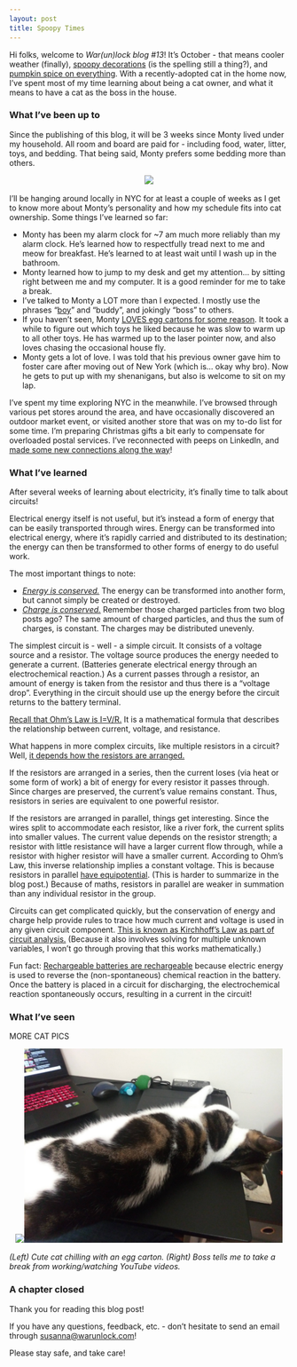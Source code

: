 ```yaml
---
layout: post
title: Spoopy Times
---
```


Hi folks, welcome to *War(un)lock blog #13*! It’s October - that means cooler weather (finally), [spoopy decorations](https://tenor.com/view/spoopy-spooky-halloween-gif-14092772) (is the spelling still a thing?), and [pumpkin spice on everything](https://www.traderjoes.com/home/products/pdp/052484). With a recently-adopted cat in the home now, I’ve spent most of my time learning about being a cat owner, and what it means to have a cat as the boss in the house.

### What I’ve been up to

Since the publishing of this blog, it will be 3 weeks since Monty lived under my household. All room and board are paid for - including food, water, litter, toys, and bedding. That being said, Monty prefers some bedding more than others.

<div style="text-align:center"><img src="/images/blog13/blog13-cat_bed.JPG" height="350"></div>

I’ll be hanging around locally in NYC for at least a couple of weeks as I get to know more about Monty’s personality and how my schedule fits into cat ownership. Some things I’ve learned so far:
* Monty has been my alarm clock for ~7 am much more reliably than my alarm clock. He’s learned how to respectfully tread next to me and meow for breakfast. He’s learned to at least wait until I wash up in the bathroom.
* Monty learned how to jump to my desk and get my attention… by sitting right between me and my computer. It is a good reminder for me to take a break.
* I’ve talked to Monty a LOT more than I expected. I mostly use the phrases “[boy](https://youtu.be/Pobwy_es2uc)” and “buddy”, and jokingly “boss” to others.
* If you haven’t seen, Monty [LOVES egg cartons for some reason](http://foodpuzzlesforcats.com/diy-egg-carton-can-food-puzzle). It took a while to figure out which toys he liked because he was slow to warm up to all other toys. He has warmed up to the laser pointer now, and also loves chasing the occasional house fly.
* Monty gets a lot of love. I was told that his previous owner gave him to foster care after moving out of New York (which is… okay why bro). Now he gets to put up with my shenanigans, but also is welcome to sit on my lap.

I’ve spent my time exploring NYC in the meanwhile. I’ve browsed through various pet stores around the area, and have occasionally discovered an outdoor market event, or visited another store that was on my to-do list for some time. I’m preparing Christmas gifts a bit early to compensate for overloaded postal services. I’ve reconnected with peeps on LinkedIn, and [made some new connections along the way](https://wednesdaybagels.substack.com/)!

### What I’ve learned

After several weeks of learning about electricity, it’s finally time to talk about circuits!

Electrical energy itself is not useful, but it’s instead a form of energy that can be easily transported through wires. Energy can be transformed into electrical energy, where it’s rapidly carried and distributed to its destination; the energy can then be transformed to other forms of energy to do useful work.

The most important things to note:
* *[Energy is conserved.](https://energyeducation.ca/encyclopedia/Law_of_conservation_of_energy)* The energy can be transformed into another form, but cannot simply be created or destroyed.
* *[Charge is conserved.](https://energyeducation.ca/encyclopedia/Law_of_conservation_of_charge)* Remember those charged particles from two blog posts ago? The same amount of charged particles, and thus the sum of charges, is constant. The charges may be distributed unevenly.

The simplest circuit is - well - a simple circuit. It consists of a voltage source and a resistor. The voltage source produces the energy needed to generate a current. (Batteries generate electrical energy through an electrochemical reaction.) As a current passes through a resistor, an amount of energy is taken from the resistor and thus there is a “voltage drop”. Everything in the circuit should use up the energy before the circuit returns to the battery terminal.

[Recall that Ohm’s Law is I=V/R.](https://www.fluke.com/en-us/learn/blog/electrical/what-is-ohms-law) It is a mathematical formula that describes the relationship between current, voltage, and resistance.

What happens in more complex circuits, like multiple resistors in a circuit? Well, [it depends how the resistors are arranged.](https://phys.libretexts.org/Bookshelves/University_Physics/Book%3A_University_Physics_(OpenStax)/Book%3A_University_Physics_II_-_Thermodynamics_Electricity_and_Magnetism_(OpenStax)/10%3A_Direct-Current_Circuits/10.03%3A_Resistors_in_Series_and_Parallel)

If the resistors are arranged in a series, then the current loses (via heat or some form of work) a bit of energy for every resistor it passes through. Since charges are preserved, the current’s value remains constant. Thus, resistors in series are equivalent to one powerful resistor.

If the resistors are arranged in parallel, things get interesting. Since the wires split to accommodate each resistor, like a river fork, the current splits into smaller values. The current value depends on the resistor strength; a resistor with little resistance will have a larger current flow through, while a resistor with higher resistor will have a smaller current. According to Ohm’s Law, this inverse relationship implies a constant voltage. This is because resistors in parallel [have equipotential](http://hyperphysics.phy-astr.gsu.edu/hbase/electric/equipot.html). (This is harder to summarize in the blog post.) Because of maths, resistors in parallel are weaker in summation than any individual resistor in the group.

Circuits can get complicated quickly, but the conservation of energy and charge help provide rules to trace how much current and voltage is used in any given circuit component. [This is known as Kirchhoff’s Law as part of circuit analysis.](https://www.electronics-tutorials.ws/dccircuits/dcp_4.html) (Because it also involves solving for multiple unknown variables, I won’t go through proving that this works mathematically.)

Fun fact: [Rechargeable batteries are rechargeable](https://electronics.howstuffworks.com/everyday-tech/battery5.htm) because electric energy is used to reverse the (non-spontaneous) chemical reaction in the battery. Once the battery is placed in a circuit for discharging, the electrochemical reaction spontaneously occurs, resulting in a current in the circuit!

### What I’ve seen

MORE CAT PICS

<div style="text-align:center"><img src="/images/blog13/blog13-cat_eggs.JPG" height="350"><img src="/images/blog13/blog13-cat_boss.jpg" height="350"></div>

*(Left) Cute cat chilling with an egg carton. (Right) Boss tells me to take a break from working/watching YouTube videos.*

### A chapter closed

Thank you for reading this blog post!

If you have any questions, feedback, etc. - don’t hesitate to send an email through [susanna@warunlock.com](mailto:susanna@warunlock.com)!

Please stay safe, and take care!

